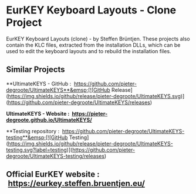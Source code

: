 # EurKEY Keyboard Layouts - Clone Project
EurKEY Keyboard Layouts (clone) - by Steffen Brüntjen. These projects also contain the KLC files, extracted from the installation DLLs, which can be used to edit the keyboard layouts and to rebuild the installation files.

## Similar Projects

**UltimateKEYS - GitHub&nbsp;: &nbsp;https://github.com/pieter-degroote/UltimateKEYS**&emsp;[![GitHub Release](https://img.shields.io/github/release/pieter-degroote/UltimateKEYS.svg)](https://github.com/pieter-degroote/UltimateKEYS/releases)

**UltimateKEYS - Website&nbsp;: &nbsp;https://pieter-degroote.github.io/UltimateKEYS/**

**Testing repository&nbsp;: &nbsp;https://github.com/pieter-degroote/UltimateKEYS-testing**&emsp;[![GitHub Testing](https://img.shields.io/github/release/pieter-degroote/UltimateKEYS-testing.svg?label=testing)](https://github.com/pieter-degroote/UltimateKEYS-testing/releases)

## Official EurKEY website&nbsp;: &nbsp;https://eurkey.steffen.bruentjen.eu/
